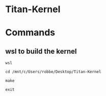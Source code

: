 # Titan-Kernel


# Commands

## wsl to build the kernel

```
wsl

cd /mnt/c/Users/robbe/Desktop/Titan-Kernel

make

exit

```